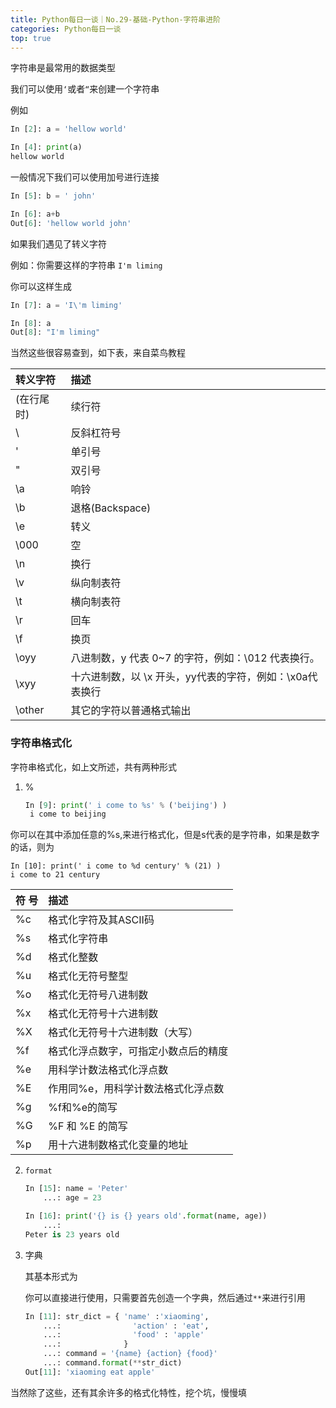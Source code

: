 ```yaml
---
title: Python每日一谈｜No.29-基础-Python-字符串进阶
categories: Python每日一谈
top: true
---
```


字符串是最常用的数据类型

我们可以使用`‘`或者`“`来创建一个字符串

例如

```python
In [2]: a = 'hellow world'

In [4]: print(a)
hellow world
```



一般情况下我们可以使用加号进行连接

```python
In [5]: b = ' john'

In [6]: a+b
Out[6]: 'hellow world john'
```



如果我们遇见了转义字符

例如：你需要这样的字符串 `I'm liming`

你可以这样生成

```python
In [7]: a = 'I\'m liming'

In [8]: a
Out[8]: "I'm liming"
```

当然这些很容易查到，如下表，来自菜鸟教程

| 转义字符    | 描述                                                     |
| :---------- | :------------------------------------------------------- |
| \(在行尾时) | 续行符                                                   |
| \\          | 反斜杠符号                                               |
| \'          | 单引号                                                   |
| \"          | 双引号                                                   |
| \a          | 响铃                                                     |
| \b          | 退格(Backspace)                                          |
| \e          | 转义                                                     |
| \000        | 空                                                       |
| \n          | 换行                                                     |
| \v          | 纵向制表符                                               |
| \t          | 横向制表符                                               |
| \r          | 回车                                                     |
| \f          | 换页                                                     |
| \oyy        | 八进制数，y 代表 0~7 的字符，例如：\012 代表换行。       |
| \xyy        | 十六进制数，以 \x 开头，yy代表的字符，例如：\x0a代表换行 |
| \other      | 其它的字符以普通格式输出                                 |

### 字符串格式化

字符串格式化，如上文所述，共有两种形式

1. %

   ```python
   In [9]: print(' i come to %s' % ('beijing') )
    i come to beijing
   ```

​      你可以在其中添加任意的%s,来进行格式化，但是s代表的是字符串，如果是数字的话，则为

   ```
In [10]: print(' i come to %d century' % (21) )
i come to 21 century
   ```

| 符  号 | 描述                                 |
| :----- | :----------------------------------- |
| %c     | 格式化字符及其ASCII码                |
| %s     | 格式化字符串                         |
| %d     | 格式化整数                           |
| %u     | 格式化无符号整型                     |
| %o     | 格式化无符号八进制数                 |
| %x     | 格式化无符号十六进制数               |
| %X     | 格式化无符号十六进制数（大写）       |
| %f     | 格式化浮点数字，可指定小数点后的精度 |
| %e     | 用科学计数法格式化浮点数             |
| %E     | 作用同%e，用科学计数法格式化浮点数   |
| %g     | %f和%e的简写                         |
| %G     | %F 和 %E 的简写                      |
| %p     | 用十六进制数格式化变量的地址         |

2. `format`

   ```python
   In [15]: name = 'Peter'
       ...: age = 23
   
   In [16]: print('{} is {} years old'.format(name, age))
       ...:
   Peter is 23 years old
   ```

   

3. 字典

   其基本形式为

   你可以直接进行使用，只需要首先创造一个字典，然后通过`**`来进行引用

   ```python
   In [11]: str_dict = { 'name' :'xiaoming',
       ...:                'action' : 'eat',
       ...:                'food' : 'apple'
       ...:              }
       ...: command = '{name} {action} {food}'
       ...: command.format(**str_dict)
   Out[11]: 'xiaoming eat apple'
   
   ```

   

当然除了这些，还有其余许多的格式化特性，挖个坑，慢慢填